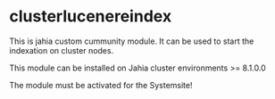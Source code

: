 # clusterlucenereindex

This is jahia custom cummunity module. 
It can be used to start the indexation on cluster nodes.

This module can be installed on Jahia cluster environments >= 8.1.0.0

The module must be activated for the Systemsite!
